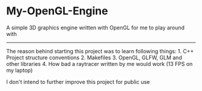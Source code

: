 # My-OpenGL-Engine
A simple 3D graphics engine written with OpenGL for me to play around with

<hr>
The reason behind starting this project was to learn following things:
1. C++ Project structure conventions
2. Makefiles
3. OpenGL, GLFW, GLM and other libraries
4. How bad a raytracer written by me would work (13 FPS on my laptop)

I don't intend to further improve this project for public use
